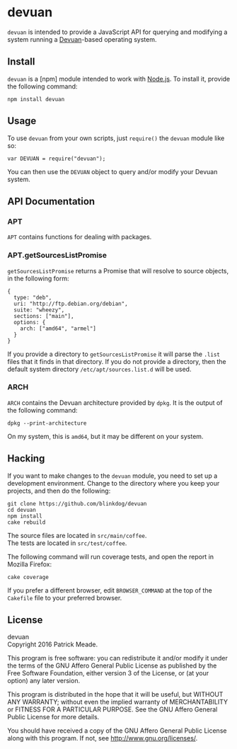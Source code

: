 # devuan
`devuan` is intended to provide a JavaScript API for querying and modifying
a system running a [Devuan]-based operating system.

## Install
`devuan` is a [npm] module intended to work with [Node.js]. To install
it, provide the following command:

    npm install devuan

## Usage
To use `devuan` from your own scripts, just `require()` the `devuan`
module like so:

    var DEVUAN = require("devuan");

You can then use the `DEVUAN` object to query and/or modify your Devuan
system.

## API Documentation

### APT
`APT` contains functions for dealing with packages.

### APT.getSourcesListPromise
`getSourcesListPromise` returns a Promise that will resolve to source
objects, in the following form:

    {
      type: "deb",
      uri: "http://ftp.debian.org/debian",
      suite: "wheezy",
      sections: ["main"],
      options: {
        arch: ["amd64", "armel"]
      }
    }

If you provide a directory to `getSourcesListPromise` it will parse the
`.list` files that it finds in that directory. If you do not provide a
directory, then the default system directory `/etc/apt/sources.list.d`
will be used.

### ARCH
`ARCH` contains the Devuan architecture provided by `dpkg`. It is the
output of the following command:

    dpkg --print-architecture

On my system, this is `amd64`, but it may be different on your system.

## Hacking
If you want to make changes to the `devuan` module, you need to set up
a development environment. Change to the directory where you keep your
projects, and then do the following:

    git clone https://github.com/blinkdog/devuan
    cd devuan
    npm install
    cake rebuild

The source files are located in `src/main/coffee`.  
The tests are located in `src/test/coffee`.

The following command will run coverage tests, and open the report in
Mozilla Firefox:

    cake coverage

If you prefer a different browser, edit `BROWSER_COMMAND` at the top of
the `Cakefile` file to your preferred browser.

## License
devuan  
Copyright 2016 Patrick Meade.

This program is free software: you can redistribute it and/or modify
it under the terms of the GNU Affero General Public License as
published by the Free Software Foundation, either version 3 of the
License, or (at your option) any later version.

This program is distributed in the hope that it will be useful,
but WITHOUT ANY WARRANTY; without even the implied warranty of
MERCHANTABILITY or FITNESS FOR A PARTICULAR PURPOSE.  See the
GNU Affero General Public License for more details.

You should have received a copy of the GNU Affero General Public License
along with this program.  If not, see <http://www.gnu.org/licenses/>.

[Devuan]: https://devuan.org/
[Node.js]: https://nodejs.org/
